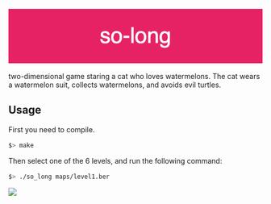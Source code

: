 ![Alt text](./so-long.png?raw=true "Title")

two-dimensional game staring a cat who loves watermelons. The cat wears a watermelon suit, collects watermelons, and avoids evil turtles.

## Usage
First you need to compile.
```bash
$> make
```

Then select one of the 6 levels, and run the following command:

```bash
$> ./so_long maps/level1.ber 
```
![](https://github.com//alia1738/so_long/so-long.gif)
